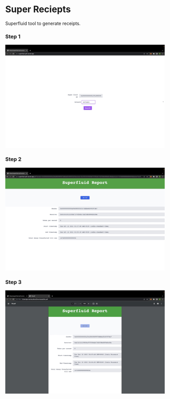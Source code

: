 # Super Reciepts
Superfluid tool to generate receipts. 

### Step 1
<p align="center">
  <img src="https://github.com/Purva-Chaudhari/superfluid-pdf/blob/main/images/home.jpg">
</p>

### Step 2
<p align="center">
  <img src="https://github.com/Purva-Chaudhari/superfluid-pdf/blob/main/images/receipt.jpg">
</p>

### Step 3
<p align="center">
  <img src="https://github.com/Purva-Chaudhari/superfluid-pdf/blob/main/images/pdf.jpg">
</p>